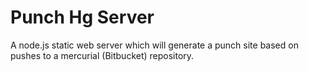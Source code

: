 # Punch Hg Server

A node.js static web server which will generate a punch site based on pushes to a mercurial (Bitbucket) repository.